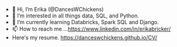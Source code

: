 - 👋 Hi, I’m Erika (@DancesWChickens)
- 👀 I’m interested in all things data, SQL, and Python.
- 🌱 I’m currently learning Databricks, Spark SQL and Django.
- 📫 How to reach me ...https://www.linkedin.com/in/erikabricker/
- Here's my resume. https://danceswchickens.github.io/CV/

<!---
DancesWChickens/DancesWChickens is a ✨ special ✨ repository because its `README.md` (this file) appears on your GitHub profile.
You can click the Preview link to take a look at your changes.
--->

